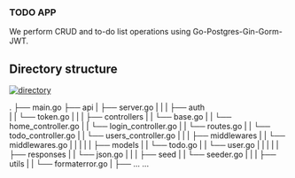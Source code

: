 
### TODO APP

We perform CRUD and to-do list operations using Go-Postgres-Gin-Gorm-JWT.




## Directory structure

<a href="https://ibb.co/R3JrKFm"><img src="https://i.ibb.co/hBTQN6j/directory.png" alt="directory" border="0"></a>

.
 ├── main.go
 ├── api
 |    ├── server.go
 |    |
 |    ├── auth    
 |    |    └── token.go
 |    |
 |    ├── controllers
 |    |     └── base.go
 |    |     └── home_controller.go
 |    |     └── login_controller.go
 |    |     └── routes.go
 |    |     └── todo_controller.go
 |    |     └── users_controller.go
 |    |
 |    ├── middlewares
 |    |     └── middlewares.go
 |    |
 |    |
 |    ├── models
 |    |     └── todo.go
 |    |     └── user.go
 |    |
 |    |
 |    ├── responses 
 |    |     └── json.go
 |    |
 |    ├── seed
 |    |     └── seeder.go
 |    |
 |    ├── utils
 |    |     └── formaterror.go
 |    ├── ...
...
